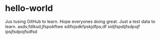# hello-world

Jus tusing GitHub to learn. Hope everyones doing great. Just a test data to learn. 
asds;fdlksd;jfspokftwe
sdifojsdkfpskjdfps;df
sidjfspdijfsdpojf
ipsjfsdpojfsdfsd


